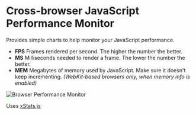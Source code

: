 Cross-browser JavaScript Performance Monitor
============================================

Provides simple charts to help monitor your JavaScript performance.

* **FPS** Frames rendered per second. The higher the number the better.
* **MS** Milliseconds needed to render a frame. The lower the number the better.
* **MEM** Megabytes of memory used by JavaScript. Make sure it doesn't keep incrementing. *(WebKit-based browsers only, when memory info is enabled)*

![Browser Performance Monitor](https://github.com/TargetProcess/TP3MashupLibrary/raw/master/Browser%20Performance%20Monitor/BrowserPerformanceMonitor.png)

Uses [xStats.js](https://github.com/bestiejs/xstats.js)
